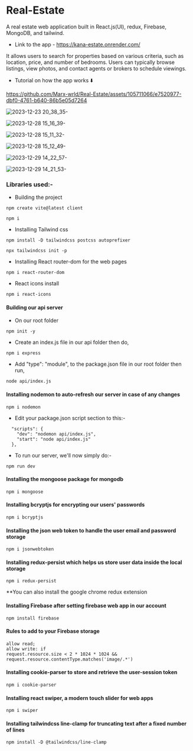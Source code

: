 # Real-Estate
A real estate web application built in React.js(UI), redux, Firebase, MongoDB, and tailwind.

- Link to the app - https://kana-estate.onrender.com/

It allows users to search for properties based on various criteria, such as location, price, and number of bedrooms. Users can typically browse listings, view photos, and contact agents or brokers to schedule viewings.

- Tutorial on how the app works ⬇️ 

https://github.com/Marx-wrld/Real-Estate/assets/105711066/e7520977-dbf0-4761-b640-86b5e05d7264

![2023-12-23 20_38_35-](https://github.com/Marx-wrld/Real-Estate/assets/105711066/871fd9de-953e-4b67-aecc-3fb0d696d7b4)

![2023-12-28 15_16_39-](https://github.com/Marx-wrld/Real-Estate/assets/105711066/50feb2d1-2f8b-4cd0-a61b-beb29ddbfdea)

![2023-12-28 15_11_32-](https://github.com/Marx-wrld/Real-Estate/assets/105711066/412e7326-a543-46a6-a61e-18ef911ae8de)

![2023-12-28 15_12_49-](https://github.com/Marx-wrld/Real-Estate/assets/105711066/7f2e9671-07f1-4b64-bc41-062dda9812dc)

![2023-12-29 14_22_57-](https://github.com/Marx-wrld/Real-Estate/assets/105711066/56575cce-6d6b-4e14-ac61-29c17b9877d2)

![2023-12-29 14_21_53-](https://github.com/Marx-wrld/Real-Estate/assets/105711066/06864913-e297-4009-acad-a4d83a93728e)


### Libraries used:-
- Building the project 
```
npm create vite@latest client

npm i
```

- Installing Tailwind css
```
npm install -D tailwindcss postcss autoprefixer

npx tailwindcss init -p
```  

- Installing React router-dom for the web pages
```
npm i react-router-dom
```
- React icons install
```
npm i react-icons
```
#### Building our api server

- On our root folder
```
npm init -y
```
- Create an index.js file in our api folder then do,
```
npm i express
```
- Add "type": "module", to the package.json file in our root folder then run,
```
node api/index.js
```
#### Installing nodemon to auto-refresh our server in case of any changes
```
npm i nodemon
```
- Edit your package.json script section to this:-
```
  "scripts": {
    "dev": "nodemon api/index.js",
    "start": "node api/index.js"
  },
```
- To run our server, we'll now simply do:-
```
npm run dev
```
#### Installing the mongoose package for mongodb
```
npm i mongoose
```
#### Installing bcryptjs for encrypting our users' passwords
```
npm i bcryptjs
```
#### Installing the json web token to handle the user email and password storage
```
npm i jsonwebtoken
```
#### Installing redux-persist which helps us store user data inside the local storage
```
npm i redux-persist
```
**You can also install the google chrome redux extension
#### Installing Firebase after setting firebase web app in our account
```
npm install firebase
```
#### Rules to add to your Firebase storage
```
allow read;
allow write: if 
request.resource.size < 2 * 1024 * 1024 &&
request.resource.contentType.matches('image/.*')
```
#### Installing cookie-parser to store and retrieve the user-session token
```
npm i cookie-parser
```
#### Installing react swiper, a modern touch slider for web apps 
```
npm i swiper
```
#### Installing tailwindcss line-clamp for truncating text after a fixed number of lines
```
npm install -D @tailwindcss/line-clamp
```
